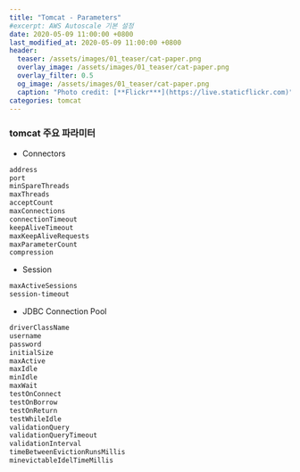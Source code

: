 ```yaml
---
title: "Tomcat - Parameters"
#excerpt: AWS Autoscale 기본 설정  
date: 2020-05-09 11:00:00 +0800
last_modified_at: 2020-05-09 11:00:00 +0800
header:
  teaser: /assets/images/01_teaser/cat-paper.png
  overlay_image: /assets/images/01_teaser/cat-paper.png
  overlay_filter: 0.5
  og_image: /assets/images/01_teaser/cat-paper.png
  caption: "Photo credit: [**Flickr***](https://live.staticflickr.com)"
categories: tomcat
---
```


### tomcat 주요 파라미터

- Connectors

```xml
address
port
minSpareThreads
maxThreads
acceptCount
maxConnections
connectionTimeout
keepAliveTimeout
maxKeepAliveRequests
maxParameterCount
compression
```

- Session

```xml
maxActiveSessions
session-timeout
```

- JDBC Connection Pool

```xml
driverClassName
username
password
initialSize
maxActive
maxIdle
minIdle
maxWait
testOnConnect
testOnBorrow
testOnReturn
testWhileIdle
validationQuery
validationQueryTimeout
validationInterval
timeBetweenEvictionRunsMillis
minevictableIdelTimeMillis 

```